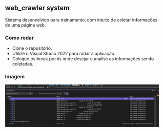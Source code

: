 ## web_crawler system

Sistema desenvolvido para treinamento, com intuito de coletar informações de uma página web.

### Como rodar

- Clone o repositório.
- Utilize o Visual Studio 2022 para rodar a aplicação.
- Coloque os break points onde desejar e analise as informações sendo coletadas.


### Imagem

<p align="center">
  <img src="https://github.com/eduardotks/c_sharp_web_crawler/blob/main/wwwroot/Images/capa.png">
</p>

